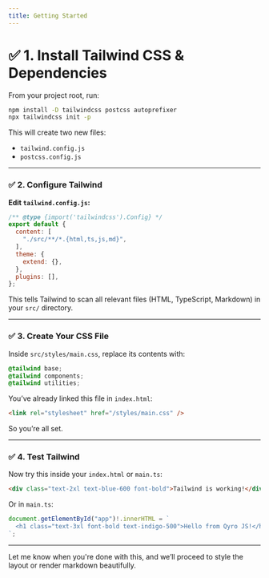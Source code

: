 ```yaml
---
title: Getting Started
---
```


# ✅ 1. Install Tailwind CSS & Dependencies

From your project root, run:

```bash
npm install -D tailwindcss postcss autoprefixer
npx tailwindcss init -p
```

This will create two new files:

* `tailwind.config.js`
* `postcss.config.js`

---

### ✅ 2. Configure Tailwind

**Edit `tailwind.config.js`:**

```js
/** @type {import('tailwindcss').Config} */
export default {
  content: [
    "./src/**/*.{html,ts,js,md}",
  ],
  theme: {
    extend: {},
  },
  plugins: [],
};
```

This tells Tailwind to scan all relevant files (HTML, TypeScript, Markdown) in your `src/` directory.

---

### ✅ 3. Create Your CSS File

Inside `src/styles/main.css`, replace its contents with:

```css
@tailwind base;
@tailwind components;
@tailwind utilities;
```

You’ve already linked this file in `index.html`:

```html
<link rel="stylesheet" href="/styles/main.css" />
```

So you’re all set.

---

### ✅ 4. Test Tailwind

Now try this inside your `index.html` or `main.ts`:

```html
<div class="text-2xl text-blue-600 font-bold">Tailwind is working!</div>
```

Or in `main.ts`:

```ts
document.getElementById("app")!.innerHTML = `
  <h1 class="text-3xl font-bold text-indigo-500">Hello from Qyro JS!</h1>
`;
```

---

Let me know when you're done with this, and we’ll proceed to style the layout or render markdown beautifully.
